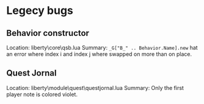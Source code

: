 # Legecy bugs

## Behavior constructor

Location: liberty\core\qsb.lua
Summary:  `_G["B_" .. Behavior.Name].new` hat an error where index i and index j
          where swapped on more than on place.

## Quest Jornal
Location: liberty\module\quest\questjornal.lua
Summary:  Only the first player note is colored violet.